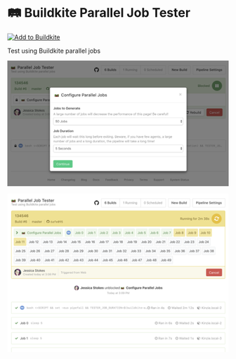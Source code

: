 # 🛤 Buildkite Parallel Job Tester

[![Add to Buildkite](https://buildkite.com/button.svg)](https://buildkite.com/new)

Test using Buildkite parallel jobs

![Screenshot showing configuration of the parallel job pipeline](screenshots/1.png)

![Screenshot showing parallel jobs in the pipeline](screenshots/2.png)
